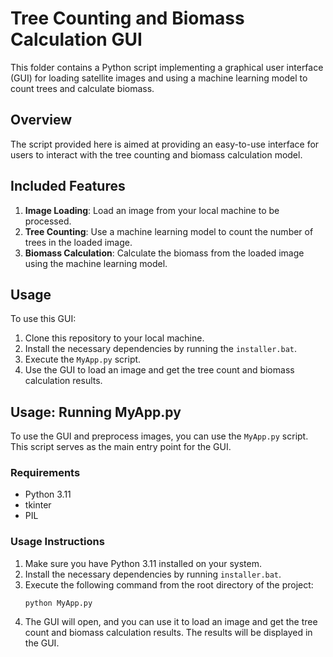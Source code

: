 # Tree Counting and Biomass Calculation GUI

This folder contains a Python script implementing a graphical user interface (GUI) for loading satellite images and using a machine learning model to count trees and calculate biomass.

## Overview

The script provided here is aimed at providing an easy-to-use interface for users to interact with the tree counting and biomass calculation model.

## Included Features

1. **Image Loading**: Load an image from your local machine to be processed.
2. **Tree Counting**: Use a machine learning model to count the number of trees in the loaded image.
3. **Biomass Calculation**: Calculate the biomass from the loaded image using the machine learning model.

## Usage

To use this GUI:

1. Clone this repository to your local machine.
2. Install the necessary dependencies by running the `installer.bat`.
3. Execute the `MyApp.py` script.
4. Use the GUI to load an image and get the tree count and biomass calculation results.

## Usage: Running MyApp.py

To use the GUI and preprocess images, you can use the `MyApp.py` script. This script serves as the main entry point for the GUI.

### Requirements

- Python 3.11
- tkinter
- PIL

### Usage Instructions

1. Make sure you have Python 3.11 installed on your system.
2. Install the necessary dependencies by running `installer.bat`.
3. Execute the following command from the root directory of the project:
   ```
   python MyApp.py
   ```
4. The GUI will open, and you can use it to load an image and get the tree count and biomass calculation results. The results will be displayed in the GUI. 
